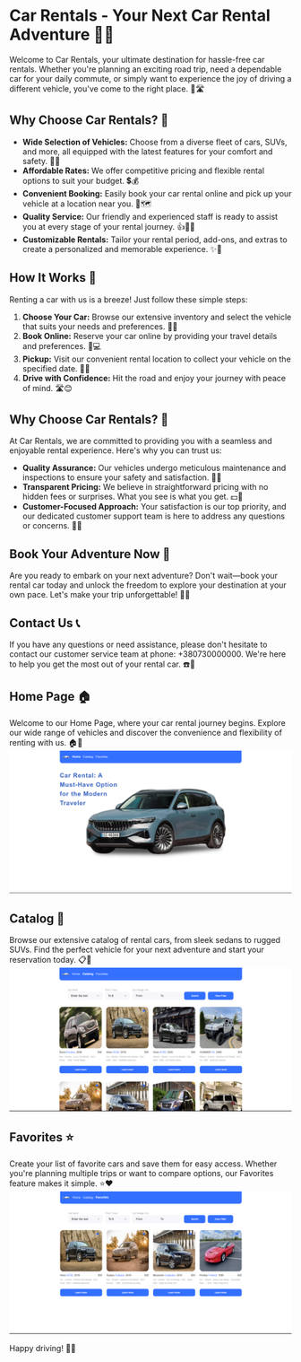 # Car Rentals - Your Next Car Rental Adventure 🚗🌟

Welcome to Car Rentals, your ultimate destination for hassle-free car rentals. Whether you're planning an exciting road trip, need a dependable car for your daily commute, or simply want to experience the joy of driving a different vehicle, you've come to the right place. 🚗🛣️

## Why Choose Car Rentals? 🌟
- **Wide Selection of Vehicles:** Choose from a diverse fleet of cars, SUVs, and more, all equipped with the latest features for your comfort and safety. 🚙🚕
- **Affordable Rates:** We offer competitive pricing and flexible rental options to suit your budget. 💲💰
- **Convenient Booking:** Easily book your car rental online and pick up your vehicle at a location near you. 📲🗺️
- **Quality Service:** Our friendly and experienced staff is ready to assist you at every stage of your rental journey. 👍👨‍💼
- **Customizable Rentals:** Tailor your rental period, add-ons, and extras to create a personalized and memorable experience. ✨🚗

## How It Works 🚀
Renting a car with us is a breeze! Just follow these simple steps:
1. **Choose Your Car:** Browse our extensive inventory and select the vehicle that suits your needs and preferences. 🚗👀
2. **Book Online:** Reserve your car online by providing your travel details and preferences. 📅💻
3. **Pickup:** Visit our convenient rental location to collect your vehicle on the specified date. 🏢🚗
4. **Drive with Confidence:** Hit the road and enjoy your journey with peace of mind. 🛣️😊

## Why Choose Car Rentals? 💪
At Car Rentals, we are committed to providing you with a seamless and enjoyable rental experience. Here's why you can trust us:
- **Quality Assurance:** Our vehicles undergo meticulous maintenance and inspections to ensure your safety and satisfaction. 🧰🔧
- **Transparent Pricing:** We believe in straightforward pricing with no hidden fees or surprises. What you see is what you get. 💵🚫
- **Customer-Focused Approach:** Your satisfaction is our top priority, and our dedicated customer support team is here to address any questions or concerns. 🤝📞

## Book Your Adventure Now 🌄
Are you ready to embark on your next adventure? Don't wait—book your rental car today and unlock the freedom to explore your destination at your own pace. Let's make your trip unforgettable! 🌟🚗

## Contact Us 📞
If you have any questions or need assistance, please don't hesitate to contact our customer service team at phone: +380730000000. We're here to help you get the most out of your rental car. ☎️👋

## Home Page 🏠
Welcome to our Home Page, where your car rental journey begins. Explore our wide range of vehicles and discover the convenience and flexibility of renting with us. 🏠🚗
![Home Page](./src/images/home.png)

## Catalog 🚗
Browse our extensive catalog of rental cars, from sleek sedans to rugged SUVs. Find the perfect vehicle for your next adventure and start your reservation today. 📋🚙
![Catalog](./src/images/catalog.png)

## Favorites ⭐
Create your list of favorite cars and save them for easy access. Whether you're planning multiple trips or want to compare options, our Favorites feature makes it simple. ⭐❤️
![Favorites](./src/images/favorite.png)

Happy driving! 🚗✨
